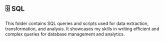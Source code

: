 ## 🗄️ SQL
This folder contains SQL queries and scripts used for data extraction, transformation, and analysis. It showcases my skills in writing efficient and complex queries for database management and analytics.
